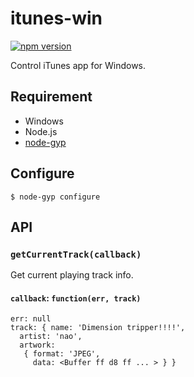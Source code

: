 itunes-win
=======================
[![npm version](https://badge.fury.io/js/itunes-win.svg)](https://badge.fury.io/js/itunes-win)

Control iTunes app for Windows.

## Requirement

- Windows
- Node.js
- [node-gyp](https://github.com/nodejs/node-gyp)

## Configure

```
$ node-gyp configure
```

## API

### `getCurrentTrack(callback)`
Get current playing track info.

#### `callback`: `function(err, track)`

```
err: null
track: { name: 'Dimension tripper!!!!',
  artist: 'nao',
  artwork:
   { format: 'JPEG',
     data: <Buffer ff d8 ff ... > } }
```
